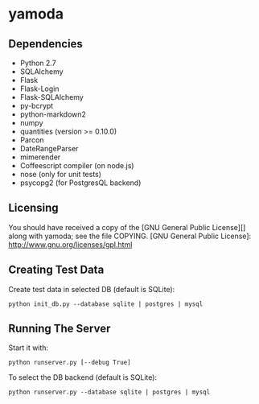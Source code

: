 yamoda
======

Dependencies
------------

* Python 2.7
* SQLAlchemy
* Flask
* Flask-Login
* Flask-SQLAlchemy
* py-bcrypt
* python-markdown2
* numpy
* quantities (version >= 0.10.0)
* Parcon
* DateRangeParser
* mimerender
* Coffeescript compiler (on node.js)
* nose (only for unit tests)
* psycopg2 (for PostgresQL backend)

Licensing
---------

You should have received a copy of the [GNU General Public License][] along 
with yamoda; see the file COPYING.
  [GNU General Public License]: http://www.gnu.org/licenses/gpl.html

Creating Test Data
------------------

Create test data in selected DB (default is SQLite):

    python init_db.py --database sqlite | postgres | mysql

Running The Server
------------------

Start it with:

    python runserver.py [--debug True]
    
To select the DB backend (default is SQLite):

    python runserver.py --database sqlite | postgres | mysql

